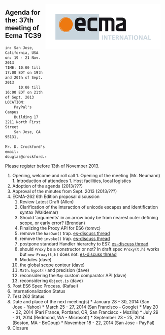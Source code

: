 <img src="../images/Ecma_RVB-003.jpg"
     align="right" alt="" />

## Agenda for the: 37th meeting of Ecma TC39

    in: San Jose, California, USA
    on: 19 - 21 Nov. 2013
    TIME: 10:00 till 17:00 EDT on 19th and 20th of Sept. 2013
          10:00 till 16:00 EDT on 21th of Sept. 2013
    LOCATION:
        PayPal's Campus
        Building 17 2211 North First Street
        San Jose, CA 95131,

    Mr. D. Crockford's email: douglas@crockford.com

Please register before 13th of November 2013.

  1. Opening, welcome and roll call
    1. Opening of the meeting (Mr. Neumann)
    1. Introduction of attendees
    1. Host facilities, local logistics
  1. Adoption of the agenda (2013/???)
  1. Approval of the minutes from Sept. 2013 (2013/???)
  1. ECMA-262 6th Edition proposal discussion
     1. Review Latest Draft (Allen)
     1. Clarification of the interaction of unicode escapes and identification syntax (Waldemar)
     1. Should 'arguments' in an arrow body be from nearest outer defining scope, or early error? (Brendan)
     1. Finalizing the Proxy API for ES6 (tomvc)
       1. remove the `hasOwn()` trap. [es-discuss thread](http://esdiscuss.org/topic/removing-proxy-hasown-trap-was-invoke-and-implicit-method-calls)
       1. remove the `invoke()` trap. [es-discuss thread](http://esdiscuss.org/topic/invoke-and-implicit-method-calls)
       1. postpone standard Handler hierarchy to ES7. [es-discuss thread](http://esdiscuss.org/topic/invoke-and-implicit-method-calls)
       1. should `Proxy` be a constructor or not? In draft spec `Proxy(t,h)` works but `new Proxy(t,h)` does not. [es-discuss thread](http://esdiscuss.org/topic/has-the-syntax-for-proxies-been-finalized)
     1. Modules (dave)
     1. the global scope contour (dave)
     1. `Math.hypot()` and precision (dave)
     1. reconsidering the `Map` custom comparator API (dave)
     1. reconsidering `Object.is` (dave)
  1. Post ES6 Spec Process. (Rafael)
  1. Internationalization Status
  1. Test 262 Status
  1. Date and place of the next meeting(s)
    * January 28 - 30, 2014 (San Jose - Yahoo)
    * March 25 - 27, 2014 (San Francisco - Google)
    * May 20 - 22, 2014 (Pari France, Portland, OR, San Francisco - Mozilla)
    * July  29 - 31, 2014 (Redmond, WA - Microsoft)
    * September 23 - 25, 2014 (Boston, MA - BoCoup)
    * November 18 - 22, 2014 (San Jose - PayPal)
  1.  Closure
